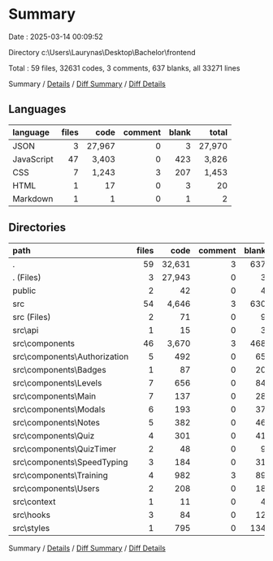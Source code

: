 # Summary

Date : 2025-03-14 00:09:52

Directory c:\\Users\\Laurynas\\Desktop\\Bachelor\\frontend

Total : 59 files,  32631 codes, 3 comments, 637 blanks, all 33271 lines

Summary / [Details](details.md) / [Diff Summary](diff.md) / [Diff Details](diff-details.md)

## Languages
| language | files | code | comment | blank | total |
| :--- | ---: | ---: | ---: | ---: | ---: |
| JSON | 3 | 27,967 | 0 | 3 | 27,970 |
| JavaScript | 47 | 3,403 | 0 | 423 | 3,826 |
| CSS | 7 | 1,243 | 3 | 207 | 1,453 |
| HTML | 1 | 17 | 0 | 3 | 20 |
| Markdown | 1 | 1 | 0 | 1 | 2 |

## Directories
| path | files | code | comment | blank | total |
| :--- | ---: | ---: | ---: | ---: | ---: |
| . | 59 | 32,631 | 3 | 637 | 33,271 |
| . (Files) | 3 | 27,943 | 0 | 3 | 27,946 |
| public | 2 | 42 | 0 | 4 | 46 |
| src | 54 | 4,646 | 3 | 630 | 5,279 |
| src (Files) | 2 | 71 | 0 | 9 | 80 |
| src\\api | 1 | 15 | 0 | 3 | 18 |
| src\\components | 46 | 3,670 | 3 | 468 | 4,141 |
| src\\components\\Authorization | 5 | 492 | 0 | 65 | 557 |
| src\\components\\Badges | 1 | 87 | 0 | 20 | 107 |
| src\\components\\Levels | 7 | 656 | 0 | 84 | 740 |
| src\\components\\Main | 7 | 137 | 0 | 28 | 165 |
| src\\components\\Modals | 6 | 193 | 0 | 37 | 230 |
| src\\components\\Notes | 5 | 382 | 0 | 46 | 428 |
| src\\components\\Quiz | 4 | 301 | 0 | 41 | 342 |
| src\\components\\QuizTimer | 2 | 48 | 0 | 9 | 57 |
| src\\components\\SpeedTyping | 3 | 184 | 0 | 31 | 215 |
| src\\components\\Training | 4 | 982 | 3 | 89 | 1,074 |
| src\\components\\Users | 2 | 208 | 0 | 18 | 226 |
| src\\context | 1 | 11 | 0 | 4 | 15 |
| src\\hooks | 3 | 84 | 0 | 12 | 96 |
| src\\styles | 1 | 795 | 0 | 134 | 929 |

Summary / [Details](details.md) / [Diff Summary](diff.md) / [Diff Details](diff-details.md)